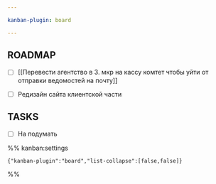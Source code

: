 ```yaml
---

kanban-plugin: board

---
```


## ROADMAP

- [ ] [[Перевести агентство в 3. мкр на кассу комтет чтобы уйти от отправки ведомостей на почту]]
- [ ] Редизайн сайта клиентской части


## TASKS

- [ ] На подумать




%% kanban:settings
```
{"kanban-plugin":"board","list-collapse":[false,false]}
```
%%